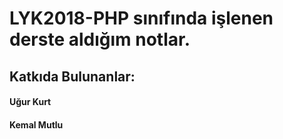 # LYK2018-PHP sınıfında işlenen derste aldığım notlar.

## Katkıda Bulunanlar:
#### Uğur Kurt
#### Kemal Mutlu
